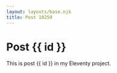 ```yaml
---
layout: layouts/base.njk
title: Post 10259
---
```


# Post {{ id }}

This is post {{ id }} in my Eleventy project.
